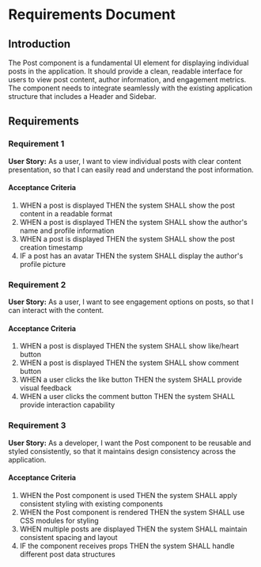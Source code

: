 # Requirements Document

## Introduction

The Post component is a fundamental UI element for displaying individual posts in the application. It should provide a clean, readable interface for users to view post content, author information, and engagement metrics. The component needs to integrate seamlessly with the existing application structure that includes a Header and Sidebar.

## Requirements

### Requirement 1

**User Story:** As a user, I want to view individual posts with clear content presentation, so that I can easily read and understand the post information.

#### Acceptance Criteria

1. WHEN a post is displayed THEN the system SHALL show the post content in a readable format
2. WHEN a post is displayed THEN the system SHALL show the author's name and profile information
3. WHEN a post is displayed THEN the system SHALL show the post creation timestamp
4. IF a post has an avatar THEN the system SHALL display the author's profile picture

### Requirement 2

**User Story:** As a user, I want to see engagement options on posts, so that I can interact with the content.

#### Acceptance Criteria

1. WHEN a post is displayed THEN the system SHALL show like/heart button
2. WHEN a post is displayed THEN the system SHALL show comment button
3. WHEN a user clicks the like button THEN the system SHALL provide visual feedback
4. WHEN a user clicks the comment button THEN the system SHALL provide interaction capability

### Requirement 3

**User Story:** As a developer, I want the Post component to be reusable and styled consistently, so that it maintains design consistency across the application.

#### Acceptance Criteria

1. WHEN the Post component is used THEN the system SHALL apply consistent styling with existing components
2. WHEN the Post component is rendered THEN the system SHALL use CSS modules for styling
3. WHEN multiple posts are displayed THEN the system SHALL maintain consistent spacing and layout
4. IF the component receives props THEN the system SHALL handle different post data structures